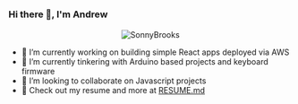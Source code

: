 ### Hi there 👋, I'm Andrew


 <p align="center">&nbsp;<img align="center" src="https://github-readme-stats.vercel.app/api?username=SonnyBrooks&theme=algolia&show_icons=true" alt="SonnyBrooks"/></p>

- 🔭 I’m currently working on building simple React apps deployed via AWS
- 🌱 I’m currently tinkering with Arduino based projects and keyboard firmware
- 👯 I’m looking to collaborate on Javascript projects
- 👀 Check out my resume and more at [RESUME.md](https://github.com/SonnyBrooks/RESUME.md)
